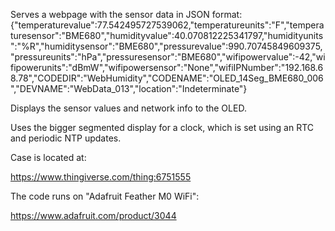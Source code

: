 Serves a webpage with the sensor data in JSON format: 
  {"temperaturevalue":77.542495727539062,"temperatureunits":"F","temperaturesensor":"BME680","humidityvalue":40.070812225341797,"humidityunits":"%R","humiditysensor":"BME680","pressurevalue":990.70745849609375,"pressureunits":"hPa","pressuresensor":"BME680","wifipowervalue":-42,"wifipowerunits":"dBmW","wifipowersensor":"None","wifiIPNumber":"192.168.68.78","CODEDIR":"WebHumidity","CODENAME":"OLED_14Seg_BME680_006","DEVNAME":"WebData_013","location":"Indeterminate"}

Displays the sensor values and network info to the OLED.

Uses the bigger segmented display for a clock, which is set using an RTC and periodic NTP updates.


Case is located at:

https://www.thingiverse.com/thing:6751555

The code runs on "Adafruit Feather M0 WiFi": 

https://www.adafruit.com/product/3044
